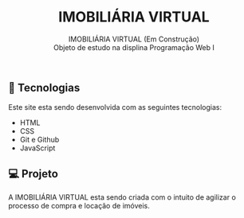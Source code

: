 <h1 align="center"> IMOBILIÁRIA VIRTUAL </h1>

<p align="center">
IMOBILIÁRIA VIRTUAL (Em Construção) <br/>
Objeto de estudo na displina Programação Web I <br/>
</p>

<br>

## 🚀 Tecnologias <br/>

Este site esta sendo desenvolvida com as seguintes tecnologias:

- HTML
- CSS
- Git e Github
- JavaScript

## 💻 Projeto <br/>

A IMOBILIÁRIA VIRTUAL esta sendo criada com o intuito de agilizar o processo de compra e locação de imóveis.
